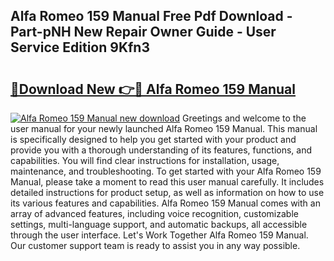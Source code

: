 ## Alfa Romeo 159 Manual Free Pdf Download - Part-pNH New Repair Owner Guide - User Service Edition 9Kfn3

# <h2><a href="http://cf16613.oget.top/?id=Alfa+Romeo+159+Manual">🔗Download New 👉🔴 Alfa Romeo 159 Manual</a></h2>

[![Alfa Romeo 159 Manual new download](https://i.imgur.com/5g1atiW.png)](http://cf16613.oget.top/?id=Alfa+Romeo+159+Manual)
Greetings and welcome to the user manual for your newly launched Alfa Romeo 159 Manual. This manual is specifically designed to help you get started with your product and provide you with a thorough understanding of its features, functions, and capabilities. You will find clear instructions for installation, usage, maintenance, and troubleshooting. To get started with your Alfa Romeo 159 Manual, please take a moment to read this user manual carefully. It includes detailed instructions for product setup, as well as information on how to use its various features and capabilities. Alfa Romeo 159 Manual comes with an array of advanced features, including voice recognition, customizable settings, multi-language support, and automatic backups, all accessible through the user interface. Let's Work Together Alfa Romeo 159 Manual. Our customer support team is ready to assist you in any way possible.
